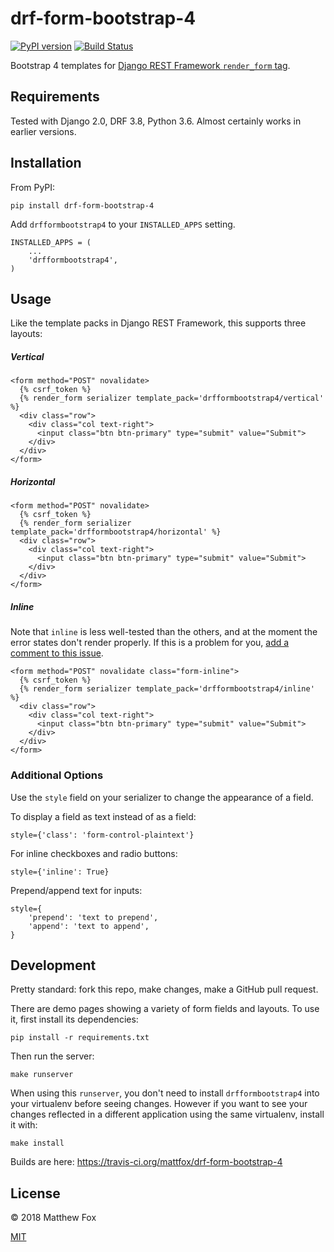 # drf-form-bootstrap-4

[![PyPI version](https://badge.fury.io/py/drf-form-bootstrap-4.svg)](https://badge.fury.io/py/drf-form-bootstrap-4) [![Build Status](https://travis-ci.org/mattfox/drf-form-bootstrap-4.svg?branch=master)](https://travis-ci.org/mattfox/drf-form-bootstrap-4)

Bootstrap 4 templates for [Django REST Framework `render_form` tag](http://www.django-rest-framework.org/topics/html-and-forms/).

## Requirements

Tested with Django 2.0, DRF 3.8, Python 3.6. Almost certainly works in earlier versions.

## Installation

From PyPI:

```
pip install drf-form-bootstrap-4
```

Add `drfformbootstrap4` to your `INSTALLED_APPS` setting.

```
INSTALLED_APPS = (
    ...
    'drfformbootstrap4',
)
```

## Usage

Like the template packs in Django REST Framework, this supports three layouts:

##### Vertical

    <form method="POST" novalidate>
      {% csrf_token %}
      {% render_form serializer template_pack='drfformbootstrap4/vertical' %}
      <div class="row">
        <div class="col text-right">
          <input class="btn btn-primary" type="submit" value="Submit">
        </div>
      </div>
    </form>


##### Horizontal


    <form method="POST" novalidate>
      {% csrf_token %}
      {% render_form serializer template_pack='drfformbootstrap4/horizontal' %}
      <div class="row">
        <div class="col text-right">
          <input class="btn btn-primary" type="submit" value="Submit">
        </div>
      </div>
    </form>



##### Inline

Note that `inline` is less well-tested than the others, and at the moment the error states don't  render properly. If this is a problem for you, [add a comment to this issue](https://github.com/mattfox/drf-form-bootstrap-4/issues/2).

    <form method="POST" novalidate class="form-inline">
      {% csrf_token %}
      {% render_form serializer template_pack='drfformbootstrap4/inline' %}
      <div class="row">
        <div class="col text-right">
          <input class="btn btn-primary" type="submit" value="Submit">
        </div>
      </div>
    </form>

### Additional Options

Use the `style` field on your serializer to change the appearance of a field.

To display a field as text instead of as a field:

```
style={'class': 'form-control-plaintext'}
```

For inline checkboxes and radio buttons:

```
style={'inline': True}
```

Prepend/append text for inputs:

```
style={
    'prepend': 'text to prepend',
    'append': 'text to append',
}
```

## Development

Pretty standard: fork this repo, make changes, make a GitHub pull request.

There are demo pages showing a variety of form fields and layouts. To use it, first install its dependencies:

```
pip install -r requirements.txt
```

Then run the server:

```
make runserver
```

When using this `runserver`, you don't need to install `drfformbootstrap4` into your virtualenv before seeing changes. However if you want to see your changes reflected in a different application using the same virtualenv, install it with:

```
make install
```

Builds are here: https://travis-ci.org/mattfox/drf-form-bootstrap-4

## License

&copy; 2018 Matthew Fox

[MIT](https://github.com/mattfox/drf-form-bootstrap-4/blob/master/LICENSE)